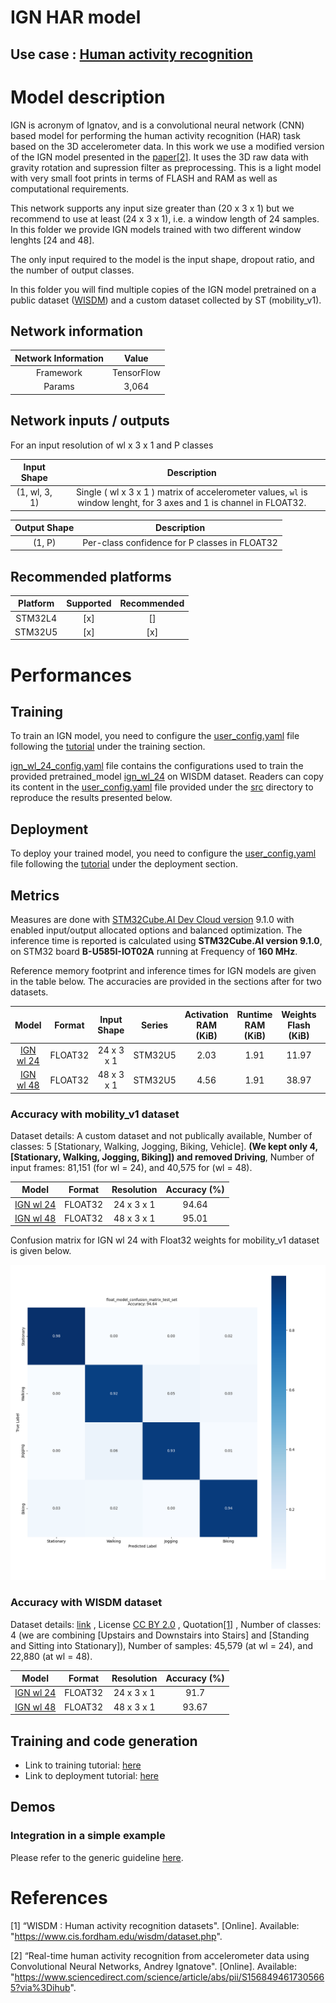 # IGN HAR model

## **Use case** : [Human activity recognition](../../../human_activity_recognition/)

# Model description

IGN is acronym of Ignatov, and is a convolutional neural network (CNN) based model for performing the human activity recognition (HAR) task based on the 3D accelerometer data. In this work we use a modified version of the IGN model presented in the [paper[2]](#2). It uses the 3D raw data with gravity rotation and supression filter as preprocessing. This is a light model with very small foot prints in terms of FLASH and RAM as well as computational requirements.

This network supports any input size greater than (20 x 3 x 1) but we recommend to use at least (24 x 3 x 1), i.e. a window length of 24 samples. In this folder we provide IGN models trained with two different window lenghts [24 and 48].

The only input required to the model is the input shape, dropout ratio, and the number of output classes.

In this folder you will find multiple copies of the IGN model pretrained on a public dataset ([WISDM](https://www.cis.fordham.edu/wisdm/dataset.php)) and a custom dataset collected by ST (mobility_v1). 

## Network information


| Network Information     |  Value          |
|:-----------------------:|:---------------:|
|  Framework              | TensorFlow      |
|  Params                 | 3,064           |


## Network inputs / outputs


For an input resolution of wl x 3 x 1 and P classes

| Input Shape | Description |
| :----:| :-----------: |
| (1, wl, 3, 1) | Single ( wl x 3 x 1 ) matrix of accelerometer values, `wl` is window lenght, for 3 axes and 1 is channel in FLOAT32.|

| Output Shape | Description |
| :----:| :-----------: |
| (1, P) | Per-class confidence for P classes in FLOAT32|


## Recommended platforms


| Platform | Supported | Recommended |
|:----------:|:-----------:|:-----------:|
| STM32L4  |    [x]    |    []    |
| STM32U5  |    [x]    |    [x]     |


# Performances
## Training


To train an IGN model, you need to configure the [user_config.yaml](../../src/user_config.yaml) file following the [tutorial](../../src/README.md) under the training section.

[ign_wl_24_config.yaml](../ign/ST_pretrainedmodel_public_dataset/WISDM/ign_wl_24/ign_wl_24_config.yaml) file contains the configurations used to train the provided pretrained_model [ign_wl_24](../ign/ST_pretrainedmodel_public_dataset/WISDM/ign_wl_24/ign_wl_24.h5) on WISDM dataset. Readers can copy its content in the [user_config.yaml](../../src/user_config.yaml) file provided under the [src](../../src/) directory to reproduce the results presented below. 

## Deployment

To deploy your trained model, you need to configure the [user_config.yaml](../../src/user_config.yaml) file following the [tutorial](../../deployment/README.md) under the deployment section.


## Metrics

Measures are done with [STM32Cube.AI Dev Cloud version](https://stm32ai-cs.st.com/home) 9.1.0 with enabled input/output allocated options and balanced optimization. The inference time is reported is calculated using **STM32Cube.AI version 9.1.0**, on STM32 board **B-U585I-IOT02A** running at Frequency of **160 MHz**.



Reference memory footprint and inference times for IGN models are given in the table below. The accuracies are provided in the sections after for two datasets.


| Model                                                                        |   Format  | Input Shape | Series  | Activation RAM (KiB) | Runtime RAM (KiB) | Weights Flash (KiB) | Code Flash (KiB) | Total RAM (KiB)| Total Flash (KiB) | Inference Time (msec) | STM32Cube.AI version  |
|:-----------------------------------------------------------------------------:|:---------:|:-----------:|:-------:|:--------------------:|:-----------------:|:-------------------:|:----------------:|:--------------:|:-----------------:|:---------------------:|:---------------------:|
| [IGN wl 24](./ST_pretrainedmodel_public_dataset/WISDM/ign_wl_24/ign_wl_24.h5) | FLOAT32   | 24 x 3 x 1  | STM32U5 | 2.03                 | 1.91              | 11.97               | 13.61            |  3.94          | 25.58          |   2.25    | 9.1.0            |
| [IGN wl 48](./ST_pretrainedmodel_public_dataset/WISDM/ign_wl_48/ign_wl_48.h5) | FLOAT32   | 48 x 3 x 1  | STM32U5 | 4.56                 | 1.91              | 38.97               | 13.61            |  6.47          | 52.58          |   8.17    | 9.1.0            |




### Accuracy with mobility_v1 dataset


Dataset details: A custom dataset and not publically available, Number of classes: 5 [Stationary, Walking, Jogging, Biking, Vehicle]. **(We kept only 4, [Stationary, Walking, Jogging, Biking]) and removed Driving**, Number of input frames:  81,151 (for wl = 24), and 40,575 for (wl = 48).


| Model                                                                                        | Format | Resolution | Accuracy (%)|
|:--------------------------------------------------------------------------------------------:|:------:|:----------:|:-----------:|
| [IGN wl 24](./ST_pretrainedmodel_custom_dataset/mobility_v1/ign_wl_24/ign_wl_24.h5)          | FLOAT32| 24 x 3 x 1 | 94.64       |
| [IGN wl 48](./ST_pretrainedmodel_custom_dataset/mobility_v1/ign_wl_48/ign_wl_48.h5)          | FLOAT32| 48 x 3 x 1 | 95.01       |

Confusion matrix for IGN wl 24 with Float32 weights for mobility_v1 dataset is given below.

![plot](./doc/img/mobility_v1_ign_wl_24_confusion_matrix.png)


### Accuracy with WISDM dataset


Dataset details: [link](([WISDM]("https://www.cis.fordham.edu/wisdm/dataset.php"))) , License [CC BY 2.0](https://creativecommons.org/licenses/by/2.0/) , Quotation[[1]](#1) , Number of classes: 4 (we are combining [Upstairs and Downstairs into Stairs] and [Standing and Sitting into Stationary]), Number of samples: 45,579 (at wl = 24), and 22,880 (at wl = 48).

| Model                                                                                 | Format  | Resolution |  Accuracy (%) |
|:-------------------------------------------------------------------------------------:|:-------:|:----------:|:-------------:|
| [IGN wl 24](ST_pretrainedmodel_public_dataset/WISDM/ign_wl_24/ign_wl_24.h5)           | FLOAT32 | 24 x 3 x 1 | 91.7         |
| [IGN wl 48](ST_pretrainedmodel_public_dataset/WISDM/ign_wl_48/ign_wl_48.h5)           | FLOAT32 | 48 x 3 x 1 | 93.67          |


## Training and code generation


- Link to training tutorial: [here](../../src/training/README.md)
- Link to deployment tutorial: [here](../../deployment/README.md)


## Demos
### Integration in a simple example

Please refer to the generic guideline [here](../../deployment/README.md).



# References

<a id="1">[1]</a>
“WISDM : Human activity recognition datasets". [Online]. Available: "https://www.cis.fordham.edu/wisdm/dataset.php".

<a id="2">[2]</a>
“Real-time human activity recognition from accelerometer data using Convolutional Neural Networks, Andrey Ignatove". [Online]. Available: "https://www.sciencedirect.com/science/article/abs/pii/S1568494617305665?via%3Dihub".
